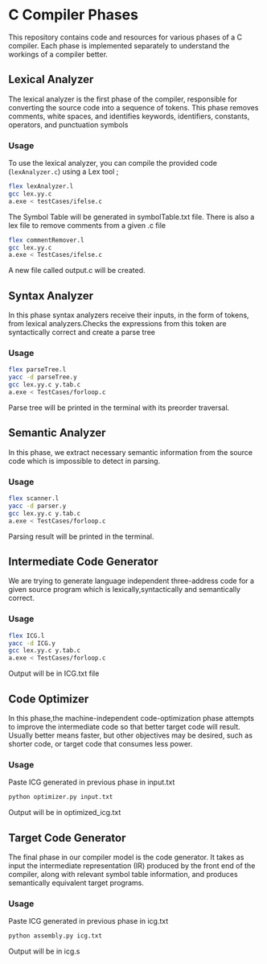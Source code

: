 # C Compiler Phases

This repository contains code and resources for various phases of a C compiler. Each phase is implemented separately to understand the workings of a compiler better.

## Lexical Analyzer

The lexical analyzer is the first phase of the compiler, responsible for converting the source code into a sequence of tokens. This phase removes comments, white spaces, and identifies keywords, identifiers, constants, operators, and punctuation symbols

### Usage

To use the lexical analyzer, you can compile the provided code (`lexAnalyzer.c`) using a Lex tool  ;

```bash
flex lexAnalyzer.l
gcc lex.yy.c 
a.exe < testCases/ifelse.c
```
The Symbol Table will be generated in symbolTable.txt file.
There is also a lex file to remove comments from a given .c file 

```bash
flex commentRemover.l
gcc lex.yy.c
a.exe < TestCases/ifelse.c
```

A new file called output.c will be created.

## Syntax Analyzer

In this phase syntax analyzers receive their inputs, in the form of tokens, from lexical analyzers.Checks the expressions from this token are syntactically correct and create a parse tree

### Usage

```bash
flex parseTree.l
yacc -d parseTree.y
gcc lex.yy.c y.tab.c
a.exe < TestCases/forloop.c
```
Parse tree will be printed in the terminal with its preorder traversal.

## Semantic Analyzer

In this phase, we extract necessary semantic information from the source code which is impossible to detect in parsing.

### Usage

```bash
flex scanner.l
yacc -d parser.y
gcc lex.yy.c y.tab.c
a.exe < TestCases/forloop.c
```

Parsing result will be printed in the terminal.

## Intermediate Code Generator

We are trying to generate language independent three-address code for a given source program which is lexically,syntactically and semantically correct.

### Usage

```bash
flex ICG.l
yacc -d ICG.y
gcc lex.yy.c y.tab.c
a.exe < TestCases/forloop.c
```
Output will be in ICG.txt file

## Code Optimizer

In this phase,the machine-independent code-optimization phase attempts to improve the intermediate code so that better target code will result. Usually better means
faster, but other objectives may be desired, such as shorter code, or target code that consumes less power.


### Usage
Paste ICG generated in previous phase in input.txt
```bash
python optimizer.py input.txt
```
Output will be in optimized_icg.txt


## Target Code Generator

The final phase in our compiler model is the code generator. It takes as input the intermediate representation (IR) produced by the front end of the compiler, along with relevant symbol table information, and produces semantically equivalent target programs.

### Usage
Paste ICG generated in previous phase in icg.txt
```bash
python assembly.py icg.txt
```
Output will be in icg.s
